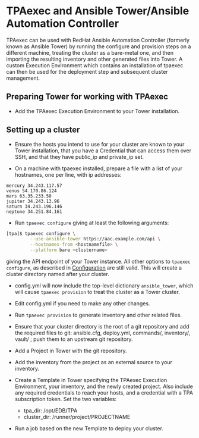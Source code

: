 # TPAexec and Ansible Tower/Ansible Automation Controller

TPAexec can be used with RedHat Ansible Automation Controller (formerly
known as Ansible Tower) by running the configure and provision steps on
a different machine, treating the cluster as a bare-metal one, and then
importing the resulting inventory and other generated files into Tower. A
custom Execution Environment which contains an installation of tpaexec can
then be used for the deployment step and subsequent cluster management.

## Preparing Tower for working with TPAexec

- Add the TPAexec Execution Environment to your Tower installation.

## Setting up a cluster

- Ensure the hosts you intend to use for your cluster are known to your
  Tower installation, that you have a Credential that can access them over
  SSH, and that they have public_ip and private_ip set.

- On a machine with tpaexec installed, prepare a file with a list of
  your hostnames, one per line, with ip addresses:

```text
mercury 34.243.117.57
venus 54.170.86.124
mars 63.35.233.50
jupiter 34.243.13.96
saturn 34.243.196.146
neptune 34.251.84.161
```


- Run `tpaexec configure` giving at least the following arguments:

```bash
[tpa]$ tpaexec configure \
         --use-ansible-tower https://aac.example.com/api \
         --hostnames-from <hostnamefile> \
         --platform bare <clustername>
```

  giving the API endpoint of your Tower instance. All
  other options to `tpaexec configure`, as described in [Configuration](tpaexec-configure.md) are still valid.
  This will create a cluster directory named after your cluster.

- config.yml will now include the top-level dictionary `ansible_tower`,
  which will cause `tpaexec provision` to treat the cluster as a Tower
  cluster.

- Edit config.yml if you need to make any other changes.

- Run `tpaexec provision` to generate inventory and other related files.

- Ensure that your cluster directory is the root of a git repository
  and add the required files to git: ansible.cfg, deploy.yml, commands/,
  inventory/, vault/ ; push them to an upstream git repository.

- Add a Project in Tower with the git repository.

- Add the inventory from the project as an external source to your
  inventory.

- Create a Template in Tower specifying the TPAexec Execution Environment,
  your inventory, and the newly created project. Also include any required
  credentials to reach your hosts, and a credential with a TPA
  subscription token. Set the two variables:

  - tpa_dir: /opt/EDB/TPA
  - cluster_dir: /runner/project/PROJECTNAME

- Run a job based on the new Template to deploy your cluster.
